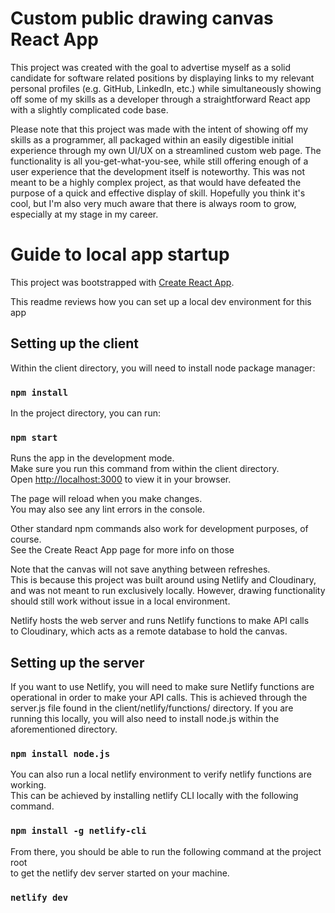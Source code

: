 # Custom public drawing canvas React App

This project was created with the goal to advertise myself as a solid candidate for software related positions by displaying links to my relevant personal profiles (e.g. GitHub, LinkedIn, etc.) while simultaneously showing off some of my skills as a developer through a straightforward React app with a slightly complicated code base.

Please note that this project was made with the intent of showing off my skills as a programmer, all packaged within an easily digestible initial experience through my own UI/UX on a streamlined custom web page. The functionality is all you-get-what-you-see, while still offering enough of a user experience that the development itself is noteworthy. This was not meant to be a highly complex project, as that would have defeated the purpose of a quick and effective display of skill. Hopefully you think it's cool, but I'm also very much aware that there is always room to grow, especially at my stage in my career.

# Guide to local app startup

This project was bootstrapped with [Create React App](https://github.com/facebook/create-react-app).

This readme reviews how you can set up a local dev environment for this app

## Setting up the client

Within the client directory, you will need to install node package manager:

### `npm install`

In the project directory, you can run:

### `npm start`

Runs the app in the development mode.\
Make sure you run this command from within the client directory.\
Open [http://localhost:3000](http://localhost:3000) to view it in your browser.

The page will reload when you make changes.\
You may also see any lint errors in the console.

Other standard npm commands also work for development purposes, of course.\
See the Create React App page for more info on those

Note that the canvas will not save anything between refreshes.\
This is because this project was built around using Netlify and Cloudinary,\
and was not meant to run exclusively locally. However, drawing functionality\
should still work without issue in a local environment.

Netlify hosts the web server and runs Netlify functions to make API calls\
to Cloudinary, which acts as a remote database to hold the canvas.

## Setting up the server

If you want to use Netlify, you will need to make sure Netlify functions are\
operational in order to make your API calls. This is achieved through the\
server.js file found in the client/netlify/functions/ directory. If you are\
running this locally, you will also need to install node.js within the\
aforementioned directory.

### `npm install node.js`

You can also run a local netlify environment to verify netlify functions are working.\
This can be achieved by installing netlify CLI locally with the following command.

### `npm install -g netlify-cli`

From there, you should be able to run the following command at the project root\
to get the netlify dev server started on your machine.

### `netlify dev`